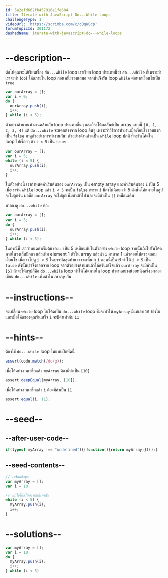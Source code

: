```yaml
---
id: 5a2efd662fb457916e1fe604
title: Iterate with JavaScript Do...While Loops
challengeType: 1
videoUrl: 'https://scrimba.com/c/cDqWGcp'
forumTopicId: 301172
dashedName: iterate-with-javascript-do---while-loops
---
```


# --description--

ต่อไปคุณจะได้เรียนเรื่อง `do...while` loop เราเรียก loop ประเภทนี้ว่า `do...while` ก็เพราะว่าเราจะทำ (`do`) โค้ดภายใน loop ก่อนหนึ่งรอบเสมอ จากนั้นจึงรัน loop `while` ต่อหากเงื่อนไขเป็น `true`


```js
var ourArray = [];
var i = 0;
do {
  ourArray.push(i);
  i++;
} while (i < 5);
```

ตัวอย่างด้านบนทำงานคล้ายกับ loop ประเภทอื่นๆ และก็จะได้ผลลัพธ์เป็น array แบบนี้ `[0, 1, 2, 3, 4]`
แต่ `do...while` จะแตกต่างจาก loop อื่นๆ เพราะว่าวิธีการทำงานเมื่อเงื่อนไขรอบแรกเป็น `false` 
มาดูตัวอย่างการทำงานกัน: 
ตัวอย่างด้านล่างเป็น `while` loop ปกติ ที่จะรันโค้ดใน loop ไปเรื่อยๆ ถ้า `i < 5` เป็น `true`:

```js
var ourArray = []; 
var i = 5;
while (i < 5) {
  ourArray.push(i);
  i++;
}
```

ในตัวอย่างนี้ เรากำหนดค่าเริ่มต้นของ `ourArray` เป็น empty array และค่าเริ่มต้นของ `i` เป็น 5 เมื่อเรารัน `while` loop แล้ว `i < 5` จะเป็น `false` เพราะ  `i`  มีค่าไม่น้อยกว่า 5 ดังนั้นโค้ดภายในลูปจะไม่ถูกรัน ผลคือ `ourArray` จะไม่ถูกเพิ่มค่าเข้าไป และจะมีค่าเป็น `[]` เหมือนเดิม

มาลองดู `do...while` ต่อ:

```js
var ourArray = []; 
var i = 5;
do {
  ourArray.push(i);
  i++;
} while (i < 5);
```

ในกรณีนี้ เรากำหนดค่าเริ่มต้นของ `i` เป็น 5 เหมือนกับในตัวอย่าง `while` loop จากนั้นถึงไปรันโค้ดภายในวงเล็บปีกกา แล้วเพิ่ม element 1 ตัวใน array แล้วนำ `i` มาบวก 1 แล้วค่อยไปตรวจสอบเงื่อนไข 
เมื่อเราไปดู `i < 5` ในบรรทัดสุดท้าย เราจะเห็นว่า `i` ตอนนี้เป็น 6 ทำให้ `i < 5` เป็น `false` ดังนั้นเราจึงออกจาก loop
จากตัวอย่างด้านบนถ้าโค้ดรันเสร็จแล้ว `ourArray` จะมีค่าเป็น `[5]` ถ้าจะให้สรุปก็คือ `do...while` loop ทำให้โค้ดภายใน loop ทำงานอย่างน้อยหนึ่งครั้ง มาลองเขียน `do...while` เพิ่มค่าใน array กัน


# --instructions--

จงเปลี่ยน `while` loop ในโค้ดเป็น `do...while` loop ซึ่งจะทำให้ `myArray` มีแค่เลข `10` ข้างใน และเมื่อโค้ดของคุณรันเสร็จ `i` จะมีค่าเท่ากับ `11` 

# --hints--

ต้องใช้ `do...while` loop ในแบบฝึกหัดนี้

```js
assert(code.match(/do/g));
```

เมื่อโค้ดทำงานเสร็จแล้ว `myArray` ต้องมีค่าเป็น `[10]`

```js
assert.deepEqual(myArray, [10]);
```

เมื่อโค้ดทำงานเสร็จแล้ว `i` ต้องมีค่าเป็น `11`

```js
assert.equal(i, 11);
```

# --seed--

## --after-user-code--

```js
if(typeof myArray !== "undefined"){(function(){return myArray;})();}
```

## --seed-contents--

```js
// เตรียมข้อมูล
var myArray = [];
var i = 10;

// แก้ไขโค้ดใต้บรรทัดนี้เท่านั้น
while (i < 5) {
  myArray.push(i);
  i++;
}
```

# --solutions--

```js
var myArray = [];
var i = 10;
do {
  myArray.push(i);
  i++;
} while (i < 5)
```

